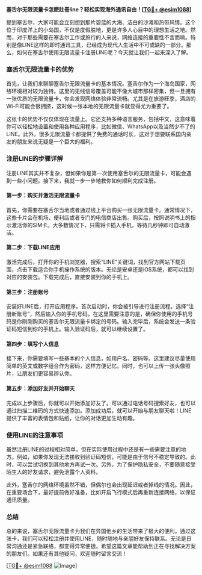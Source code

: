 **塞舌尔无限流量卡怎麽註冊line？轻松实现海外通讯自由！[[TG💪+ @esim1088](https://t.me/s/esim1088)]**

提到塞舌尔，大家可能会立刻想到那片碧蓝的大海、洁白的沙滩和热带风情。这个位于印度洋上的小岛国，不仅是度假胜地，更是许多人心目中的理想生活之地。然而，对于那些需要在塞舌尔工作或旅行的人来说，网络连接的重要性不言而喻。特别是像LINE这样的即时通讯工具，已经成为现代人生活中不可或缺的一部分。那么，如何在塞舌尔使用无限流量卡注册LINE呢？今天就让我们一起来深入了解。

### 塞舌尔无限流量卡的优势

首先，让我们来聊聊塞舌尔无限流量卡的基本情况。塞舌尔作为一个海岛国家，网络环境相对较为独特。这里的无线信号覆盖可能不像大城市那样密集，但一旦拥有一张优质的无限流量卡，你会发现网络体验非常流畅。尤其是在旅游旺季，酒店的Wi-Fi可能会很拥挤，这时候一张本地的无限流量卡就显得尤为重要了。

这张卡的优势不仅仅体现在流量上。它还支持多种语言服务，包括中文，这意味着你可以轻松地设置和使用各种应用程序，比如微信、WhatsApp以及当然少不了的LINE。此外，很多无限流量卡都提供了免费的通话时长，这对于想要联系国内亲友的朋友来说无疑是一个巨大的福利。

### 注册LINE的步骤详解

注册LINE其实并不复杂，但如果你是第一次使用塞舌尔的无限流量卡，可能会遇到一些小问题。接下来，我就一步一步地教你如何顺利完成注册。

#### 第一步：购买并激活无限流量卡

首先，你需要在塞舌尔当地或者通过线上平台购买一张无限流量卡。通常情况下，这些卡片会在机场、便利店或者专门的电信商店出售。购买后，按照说明书上的指示激活你的SIM卡。大多数情况下，只需将卡插入手机，等待几秒钟即可自动激活。

#### 第二步：下载LINE应用

激活完成后，打开你的手机浏览器，搜索“LINE”关键词，找到官方网站下载页面，点击下载适合你手机操作系统的版本。无论是安卓还是iOS系统，都可以找到对应的安装包。下载完成后，直接安装到你的手机上。

#### 第三步：注册账号

安装好LINE后，打开应用程序。首次启动时，你会被引导进行注册流程。选择“注册新账号”，然后输入你的手机号码。在这里需要注意的是，确保你使用的手机号码是你刚刚购买的塞舌尔无限流量卡绑定的号码。输入完毕后，系统会发送一条验证码短信到你的手机上。输入验证码后，就可以继续设置了。

#### 第四步：填写个人信息

接下来，你需要填写一些基本的个人信息，如用户名、密码等。这里建议尽量使用简单的英文或数字组合作为密码，这样方便记忆。同时，也可以上传一张头像照片，让朋友们更容易辨认你。

#### 第五步：添加好友并开始聊天

完成以上步骤后，你就可以开始添加好友了。可以通过电话号码搜索好友，也可以通过扫描二维码的方式快速添加。添加成功后，就可以开始与朋友聊天啦！LINE提供了丰富的表情包和贴纸，让你的对话更加生动有趣。

### 使用LINE的注意事项

虽然注册LINE的过程相对简单，但在实际使用过程中还是有一些需要注意的地方。例如，如果你发现无法接收到验证码短信，可能是由于信号不稳定导致的。此时，可以尝试切换到其他地方再试一次。另外，为了保护隐私安全，不要随意接受陌生人的好友请求，避免泄露个人资料。

此外，塞舌尔的网络环境虽然不错，但偶尔也会出现延迟或者掉线的情况。因此，在重要场合下，最好提前做好准备，比如开启飞行模式后再重新连接网络，以保证通讯质量。

### 总结

总的来说，塞舌尔无限流量卡为我们在异国他乡的生活带来了极大的便利。通过这张卡，我们可以轻松注册并使用LINE，随时随地与亲朋好友保持联系。无论是日常沟通还是紧急联络，都变得异常便捷。希望这篇文章能帮助到正在寻找解决方案的朋友们。如果还有其他疑问，欢迎随时留言交流！

[[TG💪+ @esim1088](https://t.me/s/esim1088) ![Image](https://i.postimg.cc/4NQfJmqS/Snipaste-2025-05-13-00-14-12.png)]